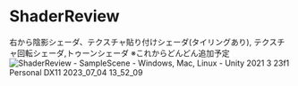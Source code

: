 # ShaderReview
右から陰影シェーダ、テクスチャ貼り付けシェーダ(タイリングあり),
テクスチャ回転シェーダ,トゥーンシェーダ
※これからどんどん追加予定
![ShaderReview - SampleScene - Windows, Mac, Linux - Unity 2021 3 23f1 Personal _DX11_ 2023_07_04 13_52_09](https://github.com/Iketerumanato/ShaderReview/assets/74332407/90fb511f-01b7-431f-b6c4-586007203e29)
